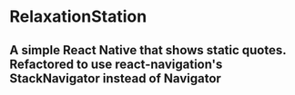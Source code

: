 # RelaxationStation
## A simple React Native that shows static quotes. Refactored to use react-navigation's StackNavigator  instead of Navigator

